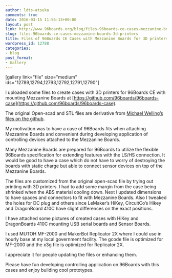 ```yaml
---
author: ldts-atsuka
comments: true
date: 2016-03-15 11:56:13+00:00
layout: post
link: http://www.96boards.org/blog/files-96boards-ce-cases-mezzanine-boards-3d-printers/
slug: files-96boards-ce-cases-mezzanine-boards-3d-printers
title: Files of 96Boards CE Cases with Mezzanine Boards for 3D printers
wordpress_id: 12788
categories:
- blog
post_format:
- Gallery
---
```


[gallery link="file" size="medium" ids="12789,12794,12793,12792,12791,12790"]

I uploaded some files to create cases with 3D printers for 96Boards CE with mounting Mezzanine Boards at [https://github.com/96boards/96boards-case](https://github.com/96boards/96boards-case).

The original Open-scad and STL files are derivative from [Michael Welling’s files on the github](https://github.com/mwelling).

My motivation was to have a case of 96Boards fits when attaching Mezzanine Boards and convenient during developing application of controlling devices attached to the Mezzanine Boards.

Many Mezzanine Boards are prepared for 96Boards to utilize the flexible 96Boards specification for extending features with the LS/HS connection.
It would be good to have a case which do not have to worry of destroying the boards with static charge but able to connect sensor devices on top of the Mezzanine Boards.

The files are customized from the original open-scad file by trying out printing with 3D printers. I had to add some margin from the case being shrinked when the ABS material cooling down. Next I updated dimensions to have spaces and connectors to fit with Mezzanine Boards. Also I tweaked the holes for DC plug and others since LeMaker’s HiKey, CircuitCo’s Hikey and DragonBoard 410C have slight differences on the exact positions.

I have attached some pictures of created cases with HiKey and DragonBoards 410C mounting USB serial boards and Sensor Boards.

I used MUTOH MF-2000 and MakerBot Replicator 2X where I could use in hourly base at my local government facility. The gcode file is optimized for MF-2000 and the x3g file is optimized for Replicator 2X.

I appreciate it for people updating the files or enhancing them.

Please have fun developing controlling application on 96Boards with this cases and enjoy building cool prototypes.
